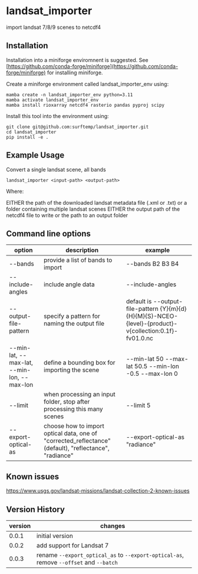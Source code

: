 # landsat_importer

import landsat 7/8/9 scenes to netcdf4 

## Installation

Installation into a miniforge enviromnent is suggested.  See [https://github.com/conda-forge/miniforge](https://github.com/conda-forge/miniforge) for installing miniforge.

Create a miniforge environment called landsat_importer_env using:

```
mamba create -n landsat_importer_env python=3.11
mamba activate landsat_importer_env
mamba install rioxarray netcdf4 rasterio pandas pyproj scipy
```

Install this tool into the environment using:

```
git clone git@github.com:surftemp/landsat_importer.git
cd landsat_importer
pip install -e .
```

## Example Usage

Convert a single landsat scene, all bands

```
landsat_importer <input-path> <output-path>
```

Where:

<input-path> EITHER the path of the downloaded landsat metadata file (.xml or .txt) or a folder containing multiple landsat scenes
<output-path> EITHER the output path of the netcdf4 file to write or the path to an output folder

## Command line options

| option        | description                                                                                            | example                                                                                                 |
| ------------- |--------------------------------------------------------------------------------------------------------|---------------------------------------------------------------------------------------------------------|
| --bands       | provide a list of bands to import                                                                      | --bands B2 B3 B4                                                                                        |
 | --include-angles | include angle data                                                                                     | --include-angles                                                                                        |
 | --output-file-pattern | specify a pattern for naming the output file                                                           | default is --output-file-pattern {Y}{m}{d}{H}{M}{S}-NCEO-{level}-{product}-v{collection:0.1f}-fv01.0.nc |
 | --min-lat, --max-lat, --min-lon, --max-lon | define a bounding box for importing the scene                                                          | --min-lat 50 --max-lat 50.5 --min-lon -0.5 --max-lon 0 |
 | --limit | when processing an input folder, stop after processing this many scenes                                | --limit 5 |
 | --export-optical-as | choose how to import optical data, one of "corrected_reflectance" (default), "reflectance", "radiance" | --export-optical-as "radiance" |

## Known issues

https://www.usgs.gov/landsat-missions/landsat-collection-2-known-issues

## Version History

| version | changes |
| ------- | ------- |
 | 0.0.1  | initial version |
 | 0.0.2  | add support for Landsat 7 |
 | 0.0.3  | rename `--export_optical_as` to `--export-optical-as`, remove `--offset` and `--batch` |




